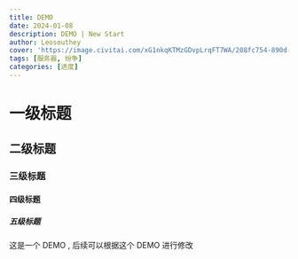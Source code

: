 ```yaml
---
title: DEMO
date: 2024-01-08
description: DEMO | New Start
author: Leosouthey
cover: 'https://image.civitai.com/xG1nkqKTMzGDvpLrqFT7WA/208fc754-890d-4adb-9753-2c963332675d/width=2048/01651-1456859105-(colour_1.5),girl,_Blue,yellow,green,cyan,purple,red,pink,_best,8k,UHD,masterpiece,male%20focus,%201boy,gloves,%20ponytail,%20long%20hair,.jpeg'
tags: [服务器, 纷争]
categories: [进度]
---
```

# 一级标题
## 二级标题
### 三级标题
#### 四级标题
##### 五级标题
这是一个 DEMO , 后续可以根据这个 DEMO 进行修改